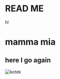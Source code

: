 # READ ME

*hi*

# mamma mia
## here I go again

![kotek](https://www.zdjecia-zwierzat.com/n/zdziwiony-kotek.jpeg)
